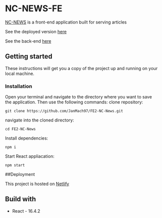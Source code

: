 # NC-NEWS-FE
[NC-NEWS](https://jan-nc-news.herokuapp.com/api) is a front-end application built for serving articles

See the deployed version [here](https://jan-nc-news.herokuapp.com/api)

See the back-end [here](https://github.com/JanMach97/BE2-northcoders-news)

## Getting started

These instructions will get you a copy of the project up and running on your local machine.

### Installation

Open your terminal and navigate to the directory where you want to save the application.
Then use the following commands:
clone repository:
```
git clone https://github.com/JanMach97/FE2-NC-News.git
```
navigate into the cloned directory:
```
cd FE2-NC-News
```
Install dependencies:
```
npm i 
```
Start React appliacation:
```
npm start
```

##Deployment

This project is hosted on [Netlify](https://www.netlify.com/)

## Build with

- React - 16.4.2 
